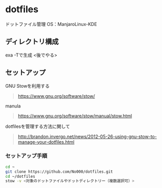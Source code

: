 # dotfiles
ドットファイル管理
OS：ManjaroLinux-KDE

## ディレクトリ構成
exa -Tで生成
<後でやる>

## セットアップ
GNU Stowを利用する
> https://www.gnu.org/software/stow/

manula
> https://www.gnu.org/software/stow/manual/stow.html

dotfilesを管理する方法に関して
> http://brandon.invergo.net/news/2012-05-26-using-gnu-stow-to-manage-your-dotfiles.html

### セットアップ手順
```bash
cd ~
git clone https://github.com/No000/dotfiles.git
cd ~/dotfiles
stow -v <対象のドットファイルやドットディレクトリー（複数選択可）>
```


